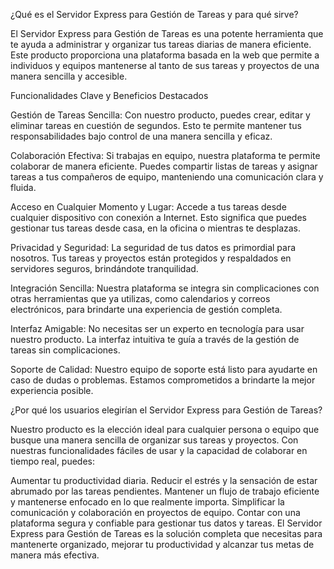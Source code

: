 ¿Qué es el Servidor Express para Gestión de Tareas y para qué sirve?

El Servidor Express para Gestión de Tareas es una potente herramienta que te ayuda a administrar y organizar tus tareas diarias de manera eficiente. Este producto proporciona una plataforma basada en la web que permite a individuos y equipos mantenerse al tanto de sus tareas y proyectos de una manera sencilla y accesible.

Funcionalidades Clave y Beneficios Destacados

Gestión de Tareas Sencilla: Con nuestro producto, puedes crear, editar y eliminar tareas en cuestión de segundos. Esto te permite mantener tus responsabilidades bajo control de una manera sencilla y eficaz.

Colaboración Efectiva: Si trabajas en equipo, nuestra plataforma te permite colaborar de manera eficiente. Puedes compartir listas de tareas y asignar tareas a tus compañeros de equipo, manteniendo una comunicación clara y fluida.

Acceso en Cualquier Momento y Lugar: Accede a tus tareas desde cualquier dispositivo con conexión a Internet. Esto significa que puedes gestionar tus tareas desde casa, en la oficina o mientras te desplazas.

Privacidad y Seguridad: La seguridad de tus datos es primordial para nosotros. Tus tareas y proyectos están protegidos y respaldados en servidores seguros, brindándote tranquilidad.

Integración Sencilla: Nuestra plataforma se integra sin complicaciones con otras herramientas que ya utilizas, como calendarios y correos electrónicos, para brindarte una experiencia de gestión completa.

Interfaz Amigable: No necesitas ser un experto en tecnología para usar nuestro producto. La interfaz intuitiva te guía a través de la gestión de tareas sin complicaciones.

Soporte de Calidad: Nuestro equipo de soporte está listo para ayudarte en caso de dudas o problemas. Estamos comprometidos a brindarte la mejor experiencia posible.

¿Por qué los usuarios elegirían el Servidor Express para Gestión de Tareas?

Nuestro producto es la elección ideal para cualquier persona o equipo que busque una manera sencilla de organizar sus tareas y proyectos. Con nuestras funcionalidades fáciles de usar y la capacidad de colaborar en tiempo real, puedes:

Aumentar tu productividad diaria.
Reducir el estrés y la sensación de estar abrumado por las tareas pendientes.
Mantener un flujo de trabajo eficiente y mantenerse enfocado en lo que realmente importa.
Simplificar la comunicación y colaboración en proyectos de equipo.
Contar con una plataforma segura y confiable para gestionar tus datos y tareas.
El Servidor Express para Gestión de Tareas es la solución completa que necesitas para mantenerte organizado, mejorar tu productividad y alcanzar tus metas de manera más efectiva.
